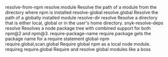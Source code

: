 resolve-from-npm	resolve.module	Resolve the path of a module from the directory where npm is installed
resolve-global	resolve.global	Resolve the path of a globally installed module
resolve-dir	resolve	Resolve a directory that is either local, global or in the user's home directory.
snyk-resolve-deps	resolve	Resolves a node package tree with combined support for both npm@2 and npm@3.
require-package-name	require.package	gets the package name for a require statement
global-npm	require.global,scan.global	Require global npm as a local node module.
requireg	require.global	Require and resolve global modules like a boss
